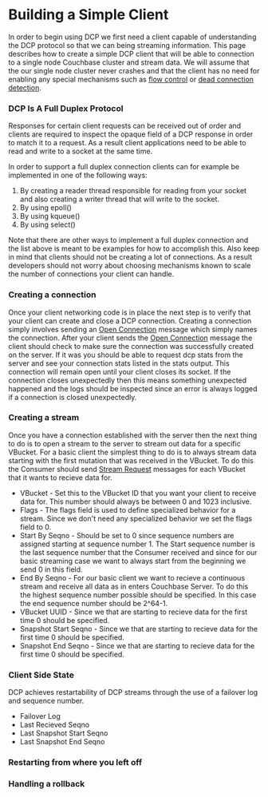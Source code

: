 # Building a Simple Client

In order to begin using DCP we first need a client capable of understanding the DCP protocol so that we can being streaming information. This page describes how to create a simple DCP client that will be able to connection to a single node Couchbase cluster and stream data. We will assume that the our single node cluster never crashes and that the client has no need for enabling any special mechanisms such as [flow control](flow-control.md) or [dead connection detection](dead-connections.md).

### DCP Is A Full Duplex Protocol

Responses for certain client requests can be received out of order and clients are required to inspect the opaque field of a DCP response in order to match it to a request. As a result client applications need to be able to read and write to a socket at the same time.

In order to support a full duplex connection clients can for example be implemented in one of the following ways:

1. By creating a reader thread responsible for reading from your socket and also creating a writer thread that will write to the socket.
2. By using epoll()
3. By using kqueue()
4. By using select()

Note that there are other ways to implement a full duplex connection and the list above is meant to be examples for how to accomplish this. Also keep in mind that clients should not be creating a lot of connections. As a result developers should not worry about choosing mechanisms known to scale the number of connections your client can handle.

### Creating a connection

Once your client networking code is in place the next step is to verify that your client can create and close a DCP connection. Creating a connection simply involves sending an [Open Connection](commands/open-connection.md) message which simply names the connection. After your client sends the [Open Connection](open-connection.md) message the client should check to make sure the connection was successfully created on the server. If it was you should be able to request dcp stats from the server and see your connection stats listed in the stats output. This connection will remain open until your client closes its socket. If the connection closes unexpectedly then this means something unexpected happened and the logs should be inspected since an error is always logged if a connection is closed unexpectedly.

### Creating a stream

Once you have a connection established with the server then the next thing to do is to open a stream to the server to stream out data for a specific VBucket. For a basic client the simplest thing to do is to always stream data starting with the first mutation that was received in the VBucket. To do this the Consumer should send [Stream Request](commands/stream-request.md) messages for each VBucket that it wants to recieve data for.

* VBucket - Set this to the VBucket ID that you want your client to receive data for. This number should always be between 0 and 1023 inclusive.
* Flags - The flags field is used to define specialized behavior for a stream. Since we don't need any specialized behavior we set the flags field to 0.
* Start By Seqno - Should be set to 0 since sequence numbers are assigned starting at sequence number 1. The Start sequence number is the last sequence number that the Consumer received and since for our basic streaming case we want to always start from the beginning we send 0 in this field.
* End By Seqno - For our basic client we want to recieve a continuous stream and receive all data as in enters Couchbase Server. To do this the highest sequence number possible should be specified. In this case the end sequence number should be 2^64-1.
* VBucket UUID - Since we that are starting to recieve data for the first time 0 should be specified.
* Snapshot Start Seqno - Since we that are starting to recieve data for the first time 0 should be specified.
* Snapshot End Seqno - Since we that are starting to recieve data for the first time 0 should be specified.


### Client Side State

DCP achieves restartability of DCP streams through the use of a failover log and sequence number.

* Failover Log
* Last Recieved Seqno
* Last Snapshot Start Seqno
* Last Snapshot End Seqno

### Restarting from where you left off


### Handling a rollback

